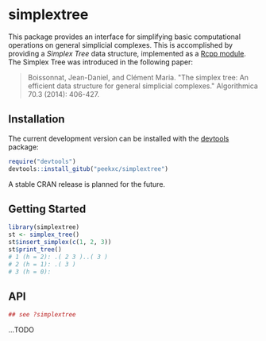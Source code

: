 # simplextree
This package provides an interface for simplifying basic computational operations on general simplicial complexes. This is accomplished by providing a _Simplex Tree_ data structure, implemented as a [Rcpp module](https://cran.r-project.org/web/packages/Rcpp/vignettes/Rcpp-modules.pdf). The Simplex Tree was introduced in the following paper: 

> Boissonnat, Jean-Daniel, and Clément Maria. "The simplex tree: An efficient data structure for general simplicial complexes." Algorithmica 70.3 (2014): 406-427.

## Installation 
The current development version can be installed with the [devtools](https://github.com/r-lib/devtools) package: 
```R
require("devtools")
devtools::install_gitub("peekxc/simplextree")
```

A stable CRAN release is planned for the future. 

## Getting Started

```R
library(simplextree)
st <- simplex_tree()
st$insert_simplex(c(1, 2, 3))
st$print_tree()
# 1 (h = 2): .( 2 3 )..( 3 )
# 2 (h = 1): .( 3 )
# 3 (h = 0): 
```

## API 
```R
## see ?simplextree
```
...TODO 
